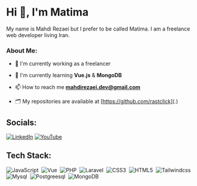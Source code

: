 <h1>Hi 👋, I'm Matima</h1>
My name is Mahdi Rezaei but I prefer to be called Matima. I am a freelance web developer living Iran. 


<h3>About Me:</h3>

- 🔭 I'm currently working as a freelancer

- 🌱 I'm currently learning **Vue.js** & **MongoDB**

- 📫 How to reach me **mahdirezaei.dev@gmail.com**

- 🗂 My repositories are available at [https://github.com/rastclick](.)

## Socials:
[![LinkedIn](https://img.shields.io/badge/LinkedIn-%230077B5.svg?logo=linkedin&logoColor=white)](https://linkedin.com/in/mahdirezaei_dev) [![YouTube](https://img.shields.io/badge/YouTube-%23FF0000.svg?logo=YouTube&logoColor=white)](https://youtube.com/@mahdirezaei_dev) 

## Tech Stack:
![JavaScript](https://img.shields.io/badge/-JavaScript-05122A?style=flat&logo=javascript)&nbsp;
![Vue](https://img.shields.io/badge/-Vue-05122A?style=flat&logo=vue.js)&nbsp;
![PHP](https://img.shields.io/badge/-PHP-05122A?style=flat&logo=php)&nbsp;
![Laravel](https://img.shields.io/badge/-Laravel-05122A?style=flat&logo=laravel)&nbsp;
![CSS3](https://img.shields.io/badge/-CSS3-05122A?style=flat&logo=CSS3&logoColor=1572B6)&nbsp;
![HTML5](https://img.shields.io/badge/-HTML5-05122A?style=flat&logo=html5&logoColor=FF5733)&nbsp;
![Tailwindcss](https://img.shields.io/badge/-Tailwind_CSS-05122A?style=flat&logo=tailwindcss)&nbsp;
![Mysql](https://img.shields.io/badge/-Mysql-05122A?style=flat&logo=mysql)&nbsp;
![Postgreesql](https://img.shields.io/badge/-Postgreesql-05122A?style=flat&logo=postgresql)&nbsp;
![MongoDB](https://img.shields.io/badge/-Mongodb-05122A?style=flat&logo=mongodb)&nbsp;

